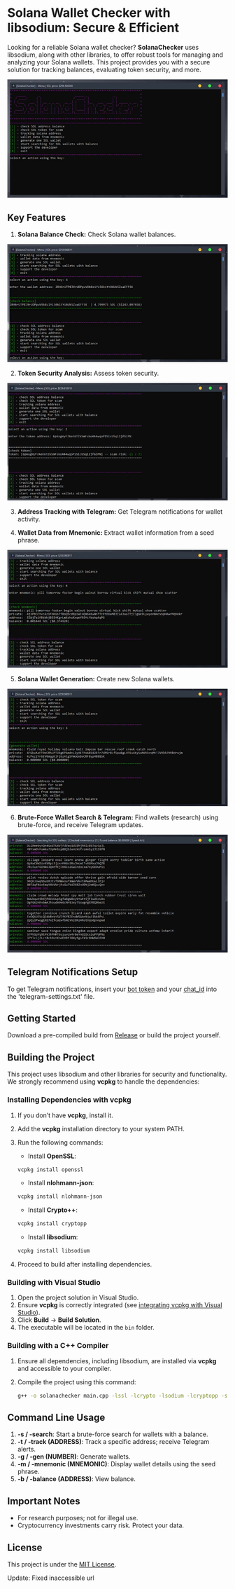 # Solana Wallet Checker with libsodium: Secure & Efficient

Looking for a reliable Solana wallet checker? **SolanaChecker** uses libsodium, along with other libraries, to offer robust tools for managing and analyzing your Solana wallets. This project provides you with a secure solution for tracking balances, evaluating token security, and more.

<p align="left">
    <img src="/static/stop.webp" />
</p>

## Key Features

1.  **Solana Balance Check:** Check Solana wallet balances.

<p align="left">
    <img src="/static/info.webp" />
</p>

2.  **Token Security Analysis:** Assess token security.

<p align="left">
    <img src="/static/beta.webp" />
</p>

3.  **Address Tracking with Telegram:** Get Telegram notifications for wallet activity.

4.  **Wallet Data from Mnemonic:** Extract wallet information from a seed phrase.

<p align="left">
    <img src="/static/workspace.webp" />
</p>

5.  **Solana Wallet Generation:** Create new Solana wallets.

<p align="left">
    <img src="/static/viewer.webp" />
</p>

6.  **Brute-Force Wallet Search & Telegram:** Find wallets (research) using brute-force, and receive Telegram updates.

<p align="left">
    <img src="/static/draft.webp" />
</p>

## Telegram Notifications Setup

To get Telegram notifications, insert your [bot token](https://core.telegram.org/bots/tutorial#obtain-your-bot-token) and your [chat_id](https://t.me/getmyid_bot) into the 'telegram-settings.txt' file.

## Getting Started

Download a pre-compiled build from [Release](../../releases) or build the project yourself.

## Building the Project

This project uses libsodium and other libraries for security and functionality. We strongly recommend using **vcpkg** to handle the dependencies:

### Installing Dependencies with vcpkg

1.  If you don’t have **vcpkg**, install it.
2.  Add the **vcpkg** installation directory to your system PATH.
3.  Run the following commands:

    -   Install **OpenSSL**:

    ```bash
    vcpkg install openssl
    ```

    -   Install **nlohmann-json**:

    ```bash
    vcpkg install nlohmann-json
    ```

    -   Install **Crypto++**:

    ```bash
    vcpkg install cryptopp
    ```

    -   Install **libsodium**:

    ```bash
    vcpkg install libsodium
    ```

4.  Proceed to build after installing dependencies.

### Building with Visual Studio

1.  Open the project solution in Visual Studio.
2.  Ensure **vcpkg** is correctly integrated (see [integrating vcpkg with Visual Studio](https://github.com/microsoft/vcpkg#visual-studio)).
3.  Click **Build** -> **Build Solution**.
4.  The executable will be located in the `bin` folder.

### Building with a C++ Compiler

1.  Ensure all dependencies, including libsodium, are installed via **vcpkg** and accessible to your compiler.
2.  Compile the project using this command:

    ```bash
    g++ -o solanachecker main.cpp -lssl -lcrypto -lsodium -lcryptopp -std=c++17
    ```

## Command Line Usage

1.  **-s / -search**: Start a brute-force search for wallets with a balance.
2.  **-t / -track (ADDRESS)**: Track a specific address; receive Telegram alerts.
3.  **-g / -gen (NUMBER)**: Generate wallets.
4.  **-m / -mnemonic (MNEMONIC)**: Display wallet details using the seed phrase.
5.  **-b / -balance (ADDRESS)**: View balance.

## Important Notes

-   For research purposes; not for illegal use.
-   Cryptocurrency investments carry risk. Protect your data.

## License

This project is under the [MIT License](/LICENSE).

Update: Fixed inaccessible url